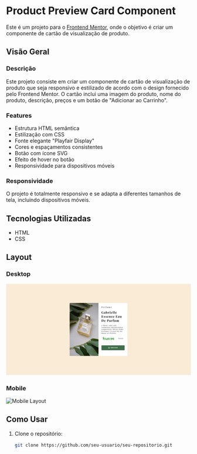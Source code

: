 # Product Preview Card Component

Este é um projeto para o [Frontend Mentor](https://www.frontendmentor.io), onde o objetivo é criar um componente de cartão de visualização de produto.

## Visão Geral

### Descrição

Este projeto consiste em criar um componente de cartão de visualização de produto que seja responsivo e estilizado de acordo com o design fornecido pelo Frontend Mentor. O cartão inclui uma imagem do produto, nome do produto, descrição, preços e um botão de "Adicionar ao Carrinho".

### Features

- Estrutura HTML semântica
- Estilização com CSS
- Fonte elegante "Playfair Display"
- Cores e espaçamentos consistentes
- Botão com ícone SVG
- Efeito de hover no botão
- Responsividade para dispositivos móveis

### Responsividade

O projeto é totalmente responsivo e se adapta a diferentes tamanhos de tela, incluindo dispositivos móveis.

## Tecnologias Utilizadas

- HTML
- CSS

## Layout

### Desktop

![Desktop Layout](./images/desktop-version.png)

### Mobile

![Mobile Layout](./images/mobile-layout.png)

## Como Usar

1. Clone o repositório:
   ```bash
   git clone https://github.com/seu-usuario/seu-repositorio.git
   ```
